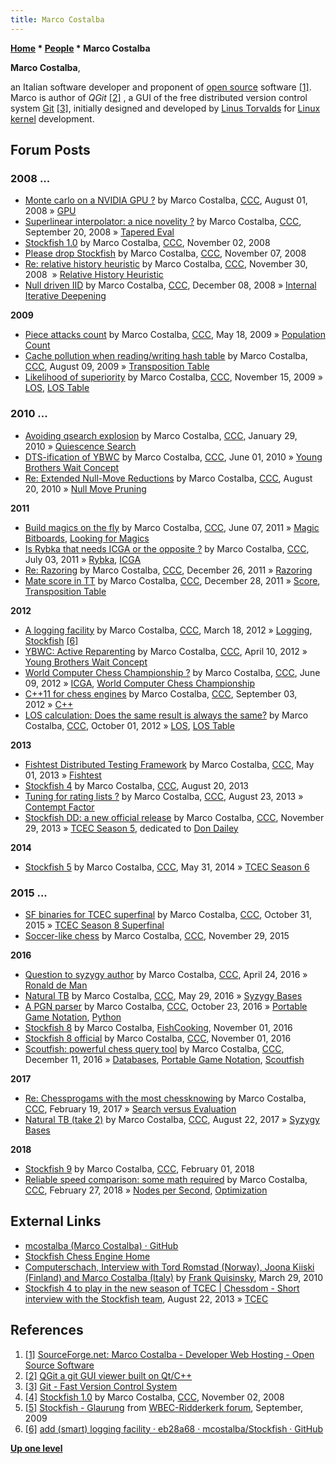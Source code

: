 ```yaml
---
title: Marco Costalba
---
```

**[Home](Home "Home") \* [People](People "People") \* Marco Costalba**


**Marco Costalba**,  

an Italian software developer and proponent of [open source](https://en.wikipedia.org/wiki/Open_source) software <a id="cite-note-1" href="#cite-ref-1">[1]</a>. Marco is author of *QGit* <a id="cite-note-2" href="#cite-ref-2">[2]</a> , a GUI of the free distributed version control system [Git](https://en.wikipedia.org/wiki/Git_%28software%29) <a id="cite-note-3" href="#cite-ref-3">[3]</a>, initially designed and developed by [Linus Torvalds](https://en.wikipedia.org/wiki/Linus_Torvalds) for [Linux](Linux "Linux") [kernel](https://en.wikipedia.org/wiki/Linux_kernel) development.



## Forum Posts


### 2008 ...


* [Monte carlo on a NVIDIA GPU ?](http://www.talkchess.com/forum/viewtopic.php?t=22732) by Marco Costalba, [CCC](CCC "CCC"), August 01, 2008 » [GPU](GPU "GPU")
* [Superlinear interpolator: a nice novelity ?](http://www.talkchess.com/forum/viewtopic.php?t=23860) by Marco Costalba, [CCC](CCC "CCC"), September 20, 2008 » [Tapered Eval](Tapered_Eval "Tapered Eval")
* [Stockfish 1.0](http://www.talkchess.com/forum/viewtopic.php?t=24675) by Marco Costalba, [CCC](CCC "CCC"), November 02, 2008
* [Please drop Stockfish](http://www.talkchess.com/forum/viewtopic.php?t=24771) by Marco Costalba, [CCC](CCC "CCC"), November 07, 2008
* [Re: relative history heuristic](http://www.talkchess.com/forum/viewtopic.php?topic_view=threads&p=234691&t=25118&sid=5d8f3f4a0d7f4c59a93e786c21c00072) by Marco Costalba, [CCC](CCC "CCC"), November 30, 2008  » [Relative History Heuristic](Relative_History_Heuristic "Relative History Heuristic")
* [Null driven IID](http://www.talkchess.com/forum/viewtopic.php?t=25317) by Marco Costalba, [CCC](CCC "CCC"), December 08, 2008 » [Internal Iterative Deepening](Internal_Iterative_Deepening "Internal Iterative Deepening")


**2009**



* [Piece attacks count](http://www.talkchess.com/forum/viewtopic.php?topic_view=threads&p=267994&t=27965) by Marco Costalba, [CCC](CCC "CCC"), May 18, 2009 » [Population Count](Population_Count "Population Count")
* [Cache pollution when reading/writing hash table](http://www.talkchess.com/forum/viewtopic.php?topic_view=threads&p=285407) by Marco Costalba, [CCC](CCC "CCC"), August 09, 2009 » [Transposition Table](Transposition_Table "Transposition Table")
* [Likelihood of superiority](http://www.talkchess.com/forum/viewtopic.php?t=30624) by Marco Costalba, [CCC](CCC "CCC"), November 15, 2009 » [LOS](Match_Statistics#Likelihood_of_superiority "Match Statistics"), [LOS Table](LOS_Table "LOS Table")


### 2010 ...


* [Avoiding qsearch explosion](http://www.talkchess.com/forum/viewtopic.php?t=32148) by Marco Costalba, [CCC](CCC "CCC"), January 29, 2010 » [Quiescence Search](Quiescence_Search "Quiescence Search")
* [DTS-ification of YBWC](http://www.talkchess.com/forum/viewtopic.php?t=34633) by Marco Costalba, [CCC](CCC "CCC"), June 01, 2010 » [Young Brothers Wait Concept](Young_Brothers_Wait_Concept "Young Brothers Wait Concept")
* [Re: Extended Null-Move Reductions](http://www.talkchess.com/forum/viewtopic.php?topic_view=threads&p=367314&t=35841) by Marco Costalba, [CCC](CCC "CCC"), August 20, 2010 » [Null Move Pruning](Null_Move_Pruning "Null Move Pruning")


**2011**



* [Build magics on the fly](http://www.talkchess.com/forum/viewtopic.php?t=39298) by Marco Costalba, [CCC](CCC "CCC"), June 07, 2011 » [Magic Bitboards](Magic_Bitboards "Magic Bitboards"), [Looking for Magics](Looking_for_Magics "Looking for Magics")
* [Is Rybka that needs ICGA or the opposite ?](http://www.talkchess.com/forum/viewtopic.php?t=39593) by Marco Costalba, [CCC](CCC "CCC"), July 03, 2011 » [Rybka](Rybka "Rybka"), [ICGA](ICGA "ICGA")
* [Re: Razoring](http://www.talkchess.com/forum/viewtopic.php?topic_view=threads&p=439431&t=41597) by Marco Costalba, [CCC](CCC "CCC"), December 26, 2011 » [Razoring](Razoring "Razoring")
* [Mate score in TT](http://www.talkchess.com/forum/viewtopic.php?t=41640) by Marco Costalba, [CCC](CCC "CCC"), December 28, 2011 » [Score](Score "Score"), [Transposition Table](Transposition_Table "Transposition Table")


**2012**



* [A logging facility](http://www.talkchess.com/forum/viewtopic.php?t=42930) by Marco Costalba, [CCC](CCC "CCC"), March 18, 2012 » [Logging](Logging "Logging"), [Stockfish](Stockfish "Stockfish") <a id="cite-note-6" href="#cite-ref-6">[6]</a>
* [YBWC: Active Reparenting](http://www.talkchess.com/forum/viewtopic.php?t=43243) by Marco Costalba, [CCC](CCC "CCC"), April 10, 2012 » [Young Brothers Wait Concept](Young_Brothers_Wait_Concept "Young Brothers Wait Concept")
* [World Computer Chess Championship ?](http://www.talkchess.com/forum/viewtopic.php?t=44000) by Marco Costalba, [CCC](CCC "CCC"), June 09, 2012 » [ICGA](ICGA "ICGA"), [World Computer Chess Championship](World_Computer_Chess_Championship "World Computer Chess Championship")
* [C++11 for chess engines](http://www.talkchess.com/forum/viewtopic.php?t=44999) by Marco Costalba, [CCC](CCC "CCC"), September 03, 2012 » [C++](Cpp "Cpp")
* [LOS calculation: Does the same result is always the same?](http://www.talkchess.com/forum/viewtopic.php?t=45406) by Marco Costalba, [CCC](CCC "CCC"), October 01, 2012 » [LOS](Match_Statistics#Likelihood_of_superiority "Match Statistics"), [LOS Table](LOS_Table "LOS Table")


**2013**



* [Fishtest Distributed Testing Framework](http://www.talkchess.com/forum/viewtopic.php?t=47885) by Marco Costalba, [CCC](CCC "CCC"), May 01, 2013 » [Fishtest](Stockfish#Fishtest "Stockfish")
* [Stockfish 4](http://www.talkchess.com/forum/viewtopic.php?t=49035) by Marco Costalba, [CCC](CCC "CCC"), August 20, 2013
* [Tuning for rating lists ?](http://www.talkchess.com/forum/viewtopic.php?t=49062) by Marco Costalba, [CCC](CCC "CCC"), August 23, 2013 » [Contempt Factor](Contempt_Factor "Contempt Factor")
* [Stockfish DD: a new official release](http://www.talkchess.com/forum/viewtopic.php?t=50275) by Marco Costalba, [CCC](CCC "CCC"), November 29, 2013 » [TCEC Season 5](TCEC_Season_5 "TCEC Season 5"), dedicated to [Don Dailey](Don_Dailey "Don Dailey")


**2014**



* [Stockfish 5](http://www.talkchess.com/forum/viewtopic.php?t=52487) by Marco Costalba, [CCC](CCC "CCC"), May 31, 2014 » [TCEC Season 6](TCEC_Season_6 "TCEC Season 6")


### 2015 ...


* [SF binaries for TCEC superfinal](http://www.talkchess.com/forum/viewtopic.php?t=58103) by Marco Costalba, [CCC](CCC "CCC"), October 31, 2015 » [TCEC Season 8 Superfinal](TCEC_Season_8#Superfinal "TCEC Season 8")
* [Soccer-like chess](http://www.talkchess.com/forum/viewtopic.php?t=58423) by Marco Costalba, [CCC](CCC "CCC"), November 29, 2015


**2016**



* [Question to syzygy author](http://www.talkchess.com/forum/viewtopic.php?t=59947) by Marco Costalba, [CCC](CCC "CCC"), April 24, 2016 » [Ronald de Man](Ronald_de_Man "Ronald de Man")
* [Natural TB](http://www.talkchess.com/forum/viewtopic.php?t=60312) by Marco Costalba, [CCC](CCC "CCC"), May 29, 2016 » [Syzygy Bases](Syzygy_Bases "Syzygy Bases")
* [A PGN parser](http://www.talkchess.com/forum/viewtopic.php?t=61809) by Marco Costalba, [CCC](CCC "CCC"), October 23, 2016 » [Portable Game Notation](Portable_Game_Notation "Portable Game Notation"), [Python](Python "Python")
* [Stockfish 8](https://groups.google.com/d/msg/fishcooking/LCoojE9O5jU/h6xgvg2EBgAJ) by Marco Costalba, [FishCooking](Computer_Chess_Forums "Computer Chess Forums"), November 01, 2016
* [Stockfish 8 official](http://www.talkchess.com/forum/viewtopic.php?t=61924) by Marco Costalba, [CCC](CCC "CCC"), November 01, 2016
* [Scoutfish: powerful chess query tool](http://www.talkchess.com/forum/viewtopic.php?t=62452) by Marco Costalba, [CCC](CCC "CCC"), December 11, 2016 » [Databases](Databases "Databases"), [Portable Game Notation](Portable_Game_Notation "Portable Game Notation"), [Scoutfish](index.php?title=Scoutfish&action=edit&redlink=1 "Scoutfish (page does not exist)")


**2017**



* [Re: Chessprogams with the most chessknowing](http://www.talkchess.com/forum/viewtopic.php?t=54697&start=50) by Marco Costalba, [CCC](CCC "CCC"), February 19, 2017 » [Search versus Evaluation](Knowledge#SearchVersusEvaluation "Knowledge")
* [Natural TB (take 2)](http://www.talkchess.com/forum/viewtopic.php?t=60312&start=240) by Marco Costalba, [CCC](CCC "CCC"), August 22, 2017 » [Syzygy Bases](Syzygy_Bases "Syzygy Bases")


**2018**



* [Stockfish 9](http://www.talkchess.com/forum/viewtopic.php?t=66470) by Marco Costalba, [CCC](CCC "CCC"), February 01, 2018
* [Reliable speed comparison: some math required](http://www.talkchess.com/forum/viewtopic.php?t=66701) by Marco Costalba, [CCC](CCC "CCC"), February 27, 2018 » [Nodes per Second](Nodes_per_Second "Nodes per Second"), [Optimization](Optimization "Optimization")


## External Links


* [mcostalba (Marco Costalba) · GitHub](https://github.com/mcostalba)
* [Stockfish Chess Engine Home](http://www.stockfishchess.com/)
* [Computerschach, Interview with Tord Romstad (Norway), Joona Kiiski (Finland) and Marco Costalba (Italy)](http://www.schach-welt.de/schach/computerschach/interviews/romstad-kiiski-costalba-eng) by [Frank Quisinsky](Frank_Quisinsky "Frank Quisinsky"), March 29, 2010
* [Stockfish 4 to play in the new season of TCEC | Chessdom - Short interview with the Stockfish team](http://www.chessdom.com/stockfish-4-to-play-in-the-new-season-of-tcec/), August 22, 2013 » [TCEC](TCEC "TCEC")


## References


1. <a id="cite-ref-1" href="#cite-note-1">[1]</a> [SourceForge.net: Marco Costalba - Developer Web Hosting - Open Source Software](http://mcostalba.users.sourceforge.net/)
2. <a id="cite-ref-2" href="#cite-note-2">[2]</a> [QGit a git GUI viewer built on Qt/C++](http://digilander.libero.it/mcostalba/)
3. <a id="cite-ref-3" href="#cite-note-3">[3]</a> [Git - Fast Version Control System](http://git-scm.com/)
4. <a id="cite-ref-4" href="#cite-note-4">[4]</a> [Stockfish 1.0](http://www.talkchess.com/forum/viewtopic.php?t=24675) by Marco Costalba, [CCC](CCC "CCC"), November 02, 2008
5. <a id="cite-ref-5" href="#cite-note-5">[5]</a> [Stockfish - Glaurung](http://wbec-ridderkerk.forumotion.com/wbec-ridderkerk-news-info-f1/stockfish-glaurung-t402.htm) from [WBEC-Ridderkerk forum](WBEC "WBEC"), September, 2009
6. <a id="cite-ref-6" href="#cite-note-6">[6]</a> [add (smart) logging facility · eb28a68 · mcostalba/Stockfish · GitHub](https://github.com/mcostalba/Stockfish/commit/eb28a683bd5a15be4a59c1e14b45b2c80cf7bf2c)

**[Up one level](People "People")**







 
